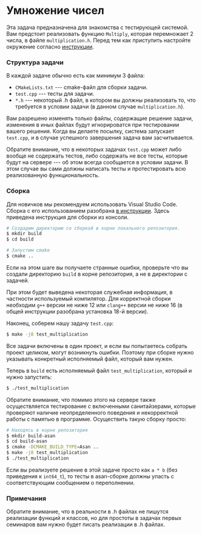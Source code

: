 # Умножение чисел

Эта задача предназначена для знакомства с тестирующей системой.
Вам предстоит реализовать функцию `Multiply`, которая перемножает 2 числа, в файле `multiplication.h`.
Перед тем как приступить настройте окружение согласно [инструкции](../docs/setup.md).

### Структура задачи

В каждой задаче обычно есть как минимум 3 файла:

* `CMakeLists.txt` --- cmake-файл для сборки задачи.
* `test.cpp` --- тесты для задачи.
* `*.h` --- некоторый .h файл, в котором вы должны реализовать то, что требуется в условии задачи (в данном случае `multiplication.h`).

Вам разрешено изменять только файлы, содержащие решение задачи,
изменения в иных файлах будут игнорироватся при тестировании вашего решения.
Когда вы делаете посылку, система запускает `test.cpp`, и в случае успешного завершения
задача вам засчитывается.

Обратите внимание, что в некоторых задачах `test.cpp` может либо вообще не содержать тестов,
либо содержать не все тесты, которые будут на сервере --- об этом всегда сообщается в условии задачи.
В этом случае вы сами должны написать тесты и протестировать всю реализованную функциональность.

### Сборка

Для новичков мы рекомендуем использовать Visual Studio Code.
Сборка с его использованием разобрана [в инструкции](https://docs.google.com/document/d/1mb4oGIJcU1vkNHoW0lHV_MsiolrWoLdG).
Здесь приведена инструкция для сборки из консоли.

```bash
# Создадим директорию со сборкой в корне локального репозитория.
$ mkdir build
$ cd build

# Запустим cmake
$ cmake ..
```

Если на этом шаге вы получаете странные ошибки,
проверьте что вы создали директорию `build` в корне репозитория, а не в директории с задачей.

При этом будет выведена некоторая служебная информация, в частности используемый компилятор.
Для корректной сборки необходим `g++` версии не ниже 12 или `clang++` версии не ниже 16 (в общей инструкции разобрана установка 18-й версии).

Наконец, соберем нашу задачу `test.cpp`:
```bash
$ make -j8 test_multiplication
```

Все задачи включены в один проект, и если вы попытаетесь собрать проект целиком, могут возникнуть ошибки.
Поэтому при сборке нужно указывать конкретный исполняемый файл, который вам нужен.

Теперь в `build` есть исполняемый файл `test_multiplication`, который и нужно запустить:
```bash
$ ./test_multiplication
```

Обратите внимание, что помимо этого на сервере также осуществляется тестирование с включенными санитайзерами,
которые проверяют наличие неопределенного поведения и некорректной работы с памятью
в программе. Осуществить такую сборку просто:
```bash
# Находясь в корне репозитория
$ mkdir build-asan
$ cd build-asan
$ cmake -DCMAKE_BUILD_TYPE=Asan ..
$ make -j8 test_multiplication
$ ./test_multiplication
```

Если вы реализуете решение в этой задаче просто как `a * b` (без приведения к `int64_t`),
то тесты в asan-сборке должны упасть с соответствующим сообщением о переполнении.

### Примечания

Обратите внимание, что в реальности в .h файлах не пишутся реализации функций и классов,
но для простоты в задачах первых семинаров вам нужно будет писать реализации в .h файлах.
